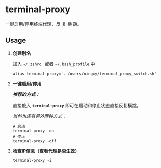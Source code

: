 # terminal-proxy
一键启用/停用终端代理，反 复 横 跳。



## Usage
1. **创建别名**

   加入 `~/.zshrc ` 或者 `~/.bash_profile` 中

   ```
   alias terminal-proxy='. /users/ningxy/terminal_proxy_switch.sh'
   ```

   

2. **一键启用/停用**

   ***推荐的方式：***

   直接敲入 **`terminal-proxy`** 即可在启动和停止状态直接反复横跳。

   

   *当然也还有另外两种方式：*

   ```shell
   # 启动
   terminal-proxy -on
   # 停止
   terminal-proxy -off
   ```

   

3. **检查IP信息（查看代理是否生效）**

   ```shell
   terminal-proxy -i
   ```

   


